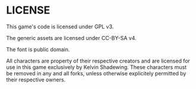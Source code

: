 # LICENSE

This game's code is licensed under GPL v3.

The generic assets are licensed under CC-BY-SA v4.

The font is public domain.

All characters are property of their respective creators and are licensed for use in this game exclusively by Kelvin Shadewing. These characters must be removed in any and all forks, unless otherwise explicitely permitted by their respective owners.